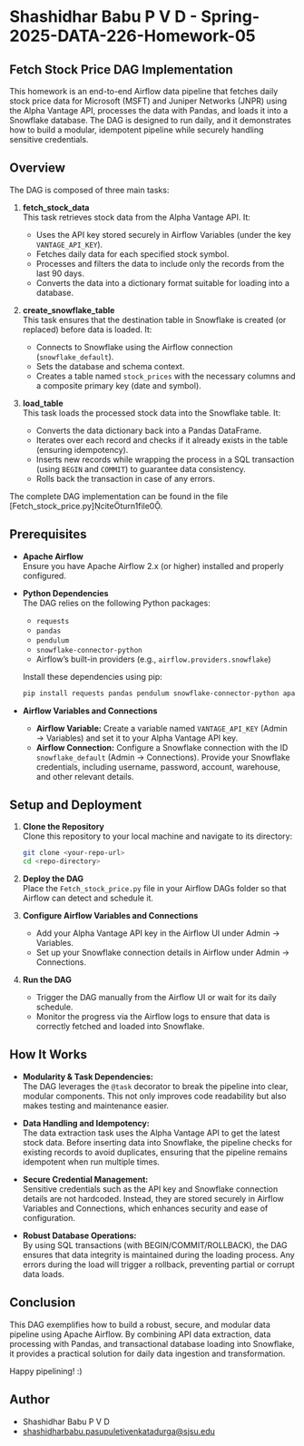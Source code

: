 # Shashidhar Babu P V D - Spring-2025-DATA-226-Homework-05


## Fetch Stock Price DAG Implementation

This homework is an end-to-end Airflow data pipeline that fetches daily stock price data for Microsoft (MSFT) and Juniper Networks (JNPR) using the Alpha Vantage API, processes the data with Pandas, and loads it into a Snowflake database. The DAG is designed to run daily, and it demonstrates how to build a modular, idempotent pipeline while securely handling sensitive credentials.

## Overview

The DAG is composed of three main tasks:

1. **fetch_stock_data**  
   This task retrieves stock data from the Alpha Vantage API. It:
   - Uses the API key stored securely in Airflow Variables (under the key `VANTAGE_API_KEY`).
   - Fetches daily data for each specified stock symbol.
   - Processes and filters the data to include only the records from the last 90 days.
   - Converts the data into a dictionary format suitable for loading into a database.

2. **create_snowflake_table**  
   This task ensures that the destination table in Snowflake is created (or replaced) before data is loaded. It:
   - Connects to Snowflake using the Airflow connection (`snowflake_default`).
   - Sets the database and schema context.
   - Creates a table named `stock_prices` with the necessary columns and a composite primary key (date and symbol).

3. **load_table**  
   This task loads the processed stock data into the Snowflake table. It:
   - Converts the data dictionary back into a Pandas DataFrame.
   - Iterates over each record and checks if it already exists in the table (ensuring idempotency).
   - Inserts new records while wrapping the process in a SQL transaction (using `BEGIN` and `COMMIT`) to guarantee data consistency.
   - Rolls back the transaction in case of any errors.

The complete DAG implementation can be found in the file [Fetch_stock_price.py]citeturn1file0.

## Prerequisites

- **Apache Airflow**  
  Ensure you have Apache Airflow 2.x (or higher) installed and properly configured.

- **Python Dependencies**  
  The DAG relies on the following Python packages:
  - `requests`
  - `pandas`
  - `pendulum`
  - `snowflake-connector-python`
  - Airflow’s built-in providers (e.g., `airflow.providers.snowflake`)

  Install these dependencies using pip:
  ```bash
  pip install requests pandas pendulum snowflake-connector-python apache-airflow
  ```

- **Airflow Variables and Connections**  
  - **Airflow Variable:** Create a variable named `VANTAGE_API_KEY` (Admin → Variables) and set it to your Alpha Vantage API key.
  - **Airflow Connection:** Configure a Snowflake connection with the ID `snowflake_default` (Admin → Connections). Provide your Snowflake credentials, including username, password, account, warehouse, and other relevant details.

## Setup and Deployment

1. **Clone the Repository**  
   Clone this repository to your local machine and navigate to its directory:
   ```bash
   git clone <your-repo-url>
   cd <repo-directory>
   ```

2. **Deploy the DAG**  
   Place the `Fetch_stock_price.py` file in your Airflow DAGs folder so that Airflow can detect and schedule it.

3. **Configure Airflow Variables and Connections**  
   - Add your Alpha Vantage API key in the Airflow UI under Admin → Variables.
   - Set up your Snowflake connection details in Airflow under Admin → Connections.

4. **Run the DAG**  
   - Trigger the DAG manually from the Airflow UI or wait for its daily schedule.
   - Monitor the progress via the Airflow logs to ensure that data is correctly fetched and loaded into Snowflake.

## How It Works

- **Modularity & Task Dependencies:**  
  The DAG leverages the `@task` decorator to break the pipeline into clear, modular components. This not only improves code readability but also makes testing and maintenance easier.

- **Data Handling and Idempotency:**  
  The data extraction task uses the Alpha Vantage API to get the latest stock data. Before inserting data into Snowflake, the pipeline checks for existing records to avoid duplicates, ensuring that the pipeline remains idempotent when run multiple times.

- **Secure Credential Management:**  
  Sensitive credentials such as the API key and Snowflake connection details are not hardcoded. Instead, they are stored securely in Airflow Variables and Connections, which enhances security and ease of configuration.

- **Robust Database Operations:**  
  By using SQL transactions (with BEGIN/COMMIT/ROLLBACK), the DAG ensures that data integrity is maintained during the loading process. Any errors during the load will trigger a rollback, preventing partial or corrupt data loads.


## Conclusion

This DAG exemplifies how to build a robust, secure, and modular data pipeline using Apache Airflow. By combining API data extraction, data processing with Pandas, and transactional database loading into Snowflake, it provides a practical solution for daily data ingestion and transformation.

Happy pipelining! :)


## Author

- Shashidhar Babu P V D
- shashidharbabu.pasupuletivenkatadurga@sjsu.edu

